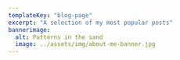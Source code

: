 ```yaml
---
templateKey: "blog-page"
excerpt: "A selection of my most popular posts"
bannerimage:
  alt: Patterns in the sand
  image: ../assets/img/about-me-banner.jpg
---
```

